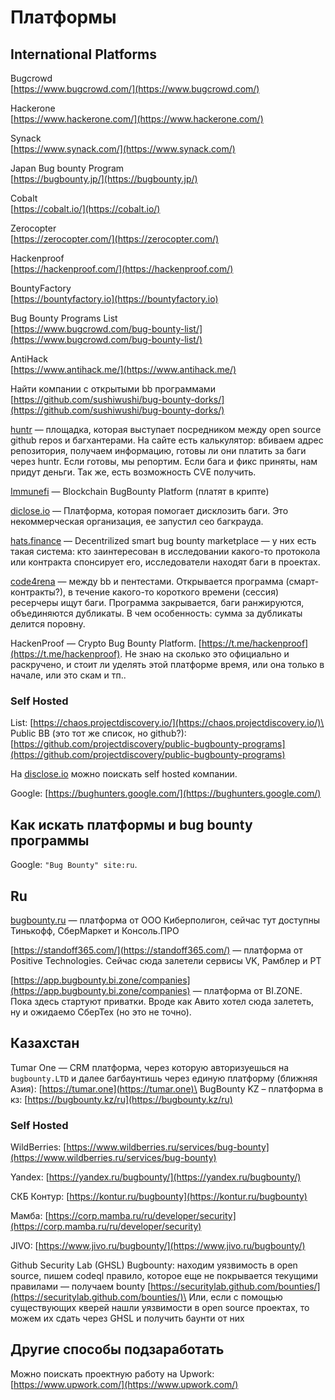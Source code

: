 # Платформы

## International Platforms

Bugcrowd\
[https://www.bugcrowd.com/](https://www.bugcrowd.com/)

Hackerone\
[https://www.hackerone.com/](https://www.hackerone.com/)

Synack\
[https://www.synack.com/](https://www.synack.com/)

Japan Bug bounty Program\
[https://bugbounty.jp/](https://bugbounty.jp/)

Cobalt\
[https://cobalt.io/](https://cobalt.io/)

Zerocopter\
[https://zerocopter.com/](https://zerocopter.com/)

Hackenproof\
[https://hackenproof.com/](https://hackenproof.com/)

BountyFactory\
[https://bountyfactory.io](https://bountyfactory.io)

Bug Bounty Programs List\
[https://www.bugcrowd.com/bug-bounty-list/](https://www.bugcrowd.com/bug-bounty-list/)

AntiHack\
[https://www.antihack.me/](https://www.antihack.me/)

Найти компании с открытыми bb программами\
[https://github.com/sushiwushi/bug-bounty-dorks/](https://github.com/sushiwushi/bug-bounty-dorks/)

[huntr](https://huntr.dev/) — площадка, которая выступает посредником между open source github repos и багхантерами. На сайте есть калькулятор: вбиваем адрес репозитория, получаем информацию, готовы ли они платить за баги через huntr. Если готовы, мы репортим. Если бага и фикс приняты, нам придут деньги. Так же, есть возможность CVE получить.

[Immunefi](https://immunefi.com/) — Blockchain BugBounty Platform (платят в крипте)

[diclose.io](https://disclose.io/) — Платформа, которая помогает дисклозить баги. Это некоммерческая организация, ее запустил сео багкрауда. &#x20;

[hats.finance](https://hats.finance/) — Decentrilized smart bug bounty marketplace — у них есть такая система: кто заинтересован в исследовании какого-то протокола или контракта спонсирует его, исследователи находят баги в проектах.

[code4rena](https://code4rena.com/) — между bb и пентестами. Открывается программа (смарт-контракты?), в течение какого-то короткого времени (сессия) ресерчеры ищут баги. Программа закрывается, баги ранжируются, объединяются дубликаты. В чем особенность: сумма за дубликаты делится поровну.

HackenProof — Crypto Bug Bounty Platform. [https://t.me/hackenproof](https://t.me/hackenproof). Не знаю на сколько это официально и раскручено, и стоит ли уделять этой платформе время, или она только в начале, или это скам и тп..

### Self Hosted

List: [https://chaos.projectdiscovery.io/](https://chaos.projectdiscovery.io/)\
Public BB (это тот же список, но github?): [https://github.com/projectdiscovery/public-bugbounty-programs](https://github.com/projectdiscovery/public-bugbounty-programs)

На [disclose.io](https://disclose.io) можно поискать self hosted компании.

Google: [https://bughunters.google.com/](https://bughunters.google.com/)

## Как искать платформы и bug bounty программы

Google: `"Bug Bounty" site:ru`.

## Ru

[bugbounty.ru](https://bugbounty.ru) — платформа от ООО Киберполигон, сейчас тут доступны Тинькофф, СберМаркет и Консоль.ПРО

[https://standoff365.com/](https://standoff365.com/) — платформа от Positive Technologies. Сейчас сюда залетели сервисы VK, Рамблер и PT

[https://app.bugbounty.bi.zone/companies](https://app.bugbounty.bi.zone/companies) — платформа от BI.ZONE. Пока здесь стартуют приватки. Вроде как Авито хотел сюда залететь, ну и ожидаемо СберТех (но это не точно).

## Казахстан

Tumar One — CRM платформа, через которую авторизуешься на `bugbounty.LTD` и далее багбаунтишь через единую платформу (ближняя Азия): [https://tumar.one](https://tumar.one)\
BugBounty KZ – платформа в кз: [https://bugbounty.kz/ru](https://bugbounty.kz/ru)

### Self Hosted

WildBerries: [https://www.wildberries.ru/services/bug-bounty](https://www.wildberries.ru/services/bug-bounty)

Yandex: [https://yandex.ru/bugbounty/](https://yandex.ru/bugbounty/)

СКБ Контур: [https://kontur.ru/bugbounty](https://kontur.ru/bugbounty)

Мамба: [https://corp.mamba.ru/ru/developer/security](https://corp.mamba.ru/ru/developer/security)

JIVO: [https://www.jivo.ru/bugbounty/](https://www.jivo.ru/bugbounty/)

Github Security Lab (GHSL) Bugbounty: находим уязвимость в open source, пишем codeql правило, которое еще не покрывается текущими правилами — получаем bounty [https://securitylab.github.com/bounties/](https://securitylab.github.com/bounties/)\
Или, если с помощью существующих кверей нашли уязвимости в open source проектах, то можем их сдать через GHSL и получить баунти от них

## Другие способы подзаработать

Можно поискать проектную работу на Upwork: [https://www.upwork.com/](https://www.upwork.com/)
